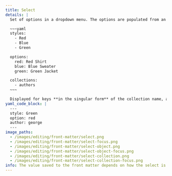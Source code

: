 ```yaml
---
title: Select
details: |
  Set of options in a dropdown menu. The options are populated from an array or object in `_config.yml`, or with [Collection](/editing/collections/) items:

  ~~~yaml
  styles:
    - Red
    - Blue
    - Green

  options:
    red: Red Shirt
    blue: Blue Sweater
    green: Green Jacket

  collections:
    - authors
  ~~~

  Displayed for keys **in the singular form** of the collection name, array or object set in `_config.yml`.
yaml_code_block: |
  ---
  style: Green
  option: red
  author: george
  ---
image_paths:
  - /images/editing/front-matter/select.png
  - /images/editing/front-matter/select-focus.png
  - /images/editing/front-matter/select-object.png
  - /images/editing/front-matter/select-object-focus.png
  - /images/editing/front-matter/select-collection.png
  - /images/editing/front-matter/select-collection-focus.png
info: The value saved to the front matter depends on how the select is populated. Array items are saved as the value, keys are saved for objects and collection items are saved by filename.
---
```

